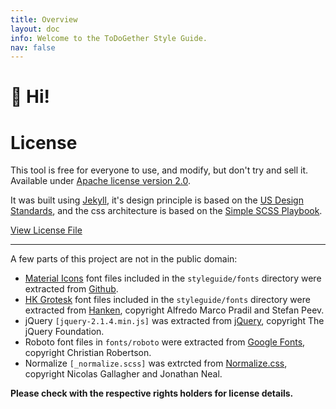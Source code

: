 ```yaml
---
title: Overview 
layout: doc
info: Welcome to the ToDoGether Style Guide.
nav: false
---
```


<h1>👋 Hi! </h1>

# License 

This tool is free for everyone to use, and modify, but don't try and sell it.
Available under [Apache license version 2.0](https://www.apache.org/licenses/LICENSE-2.0.html).


It was built using [Jekyll](https://jekyll.rb), it's design principle is based on the [US Design Standards](https://designsystem.digital.gov/design-principles/), and the css architecture is based on the [Simple SCSS Playbook](https://matthewelsom.com/blog/simple-scss-playbook.html).

[View License File](https://github.com/matthewelsom/jekyll-style-guide/blob/master/LICENSE)

--- 

A few parts of this project are not in the public domain:

- [Material Icons](https://material.io/tools/icons/) font files included in the `styleguide/fonts` directory were extracted from [Github](https://github.com/google/material-design-icons).
- [HK Grotesk](https://hanken.co/product/hk-grotesk/) font files included in the `styleguide/fonts` directory were extracted from [Hanken](https://hanken.co/product/hk-grotesk/), copyright Alfredo Marco Pradil and Stefan Peev.
- jQuery `[jquery-2.1.4.min.js]` was extracted from [jQuery](https://jquery.com/), copyright The jQuery Foundation.
- Roboto font files in `fonts/roboto` were extracted from [Google Fonts](https://fonts.google.com/), copyright Christian Robertson.
- Normalize `[_normalize.scss]` was extrcted from [Normalize.css](https://github.com/necolas/normalize.css), copyright Nicolas Gallagher and Jonathan Neal.

**Please check with the respective rights holders for license details.**